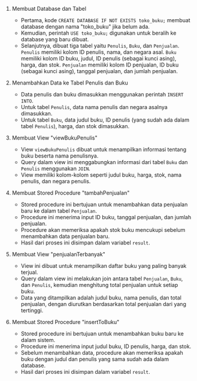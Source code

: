 1. Membuat Database dan Tabel 
   - Pertama, kode `CREATE DATABASE IF NOT EXISTS toko_buku;` membuat database dengan nama "toko_buku" jika belum ada.
   - Kemudian, perintah `USE toko_buku;` digunakan untuk beralih ke database yang baru dibuat.
   - Selanjutnya, dibuat tiga tabel yaitu `Penulis`, `Buku`, dan `Penjualan`. `Penulis` memiliki kolom ID penulis, nama, dan negara asal. `Buku` memiliki kolom ID buku, judul, ID penulis (sebagai kunci asing), harga, dan stok. `Penjualan` memiliki kolom ID penjualan, ID buku (sebagai kunci asing), tanggal penjualan, dan jumlah penjualan.

2. Menambahkan Data ke Tabel Penulis dan Buku
   - Data penulis dan buku dimasukkan menggunakan perintah `INSERT INTO`.
   - Untuk tabel `Penulis`, data nama penulis dan negara asalnya dimasukkan.
   - Untuk tabel `Buku`, data judul buku, ID penulis (yang sudah ada dalam tabel `Penulis`), harga, dan stok dimasukkan.

3. Membuat View "viewBukuPenulis"
   - View `viewBukuPenulis` dibuat untuk menampilkan informasi tentang buku beserta nama penulisnya.
   - Query dalam view ini menggabungkan informasi dari tabel `Buku` dan `Penulis` menggunakan `JOIN`.
   - View memiliki kolom-kolom seperti judul buku, harga, stok, nama penulis, dan negara penulis.

4. Membuat Stored Procedure "tambahPenjualan"
   - Stored procedure ini bertujuan untuk menambahkan data penjualan baru ke dalam tabel `Penjualan`.
   - Procedure ini menerima input ID buku, tanggal penjualan, dan jumlah penjualan.
   - Procedure akan memeriksa apakah stok buku mencukupi sebelum menambahkan data penjualan baru.
   - Hasil dari proses ini disimpan dalam variabel `result`.

5. Membuat View "penjualanTerbanyak"
   - View ini dibuat untuk menampilkan daftar buku yang paling banyak terjual.
   - Query dalam view ini melakukan join antara tabel `Penjualan`, `Buku`, dan `Penulis`, kemudian menghitung total penjualan untuk setiap buku.
   - Data yang ditampilkan adalah judul buku, nama penulis, dan total penjualan, dengan diurutkan berdasarkan total penjualan dari yang tertinggi.

6. Membuat Stored Procedure "insertToBuku"
   - Stored procedure ini bertujuan untuk menambahkan buku baru ke dalam sistem.
   - Procedure ini menerima input judul buku, ID penulis, harga, dan stok.
   - Sebelum menambahkan data, procedure akan memeriksa apakah buku dengan judul dan penulis yang sama sudah ada dalam database.
   - Hasil dari proses ini disimpan dalam variabel `result`.

